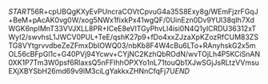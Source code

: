 $START$56R+cpUBQgKXyEvPUncraCOVtCpvuG4a35S8Exy8g/WEmFjzrFGqJ+BeM+pAcAK0vg0W/xog5NWx1fixkPx41wgQF/0UinEzn0Dv9YUl38qIh7XdWGK6npIMnT33VVJXLL8PR+ICeE8eVlTGyPhvLl4isi0N4Q1yICRDU36312xTWyI2/swvhsL1JWCV0PUL+TeE/qshK27p9+fDo4xxZJzaXpKZozRfCUM83ZSTG8VYtgrvvdbeZeZFmxDbIOWQ03/nbKb8F4W4cBu6LTo+RAnyhskG2x5mOL56cBFpGl1c+G40PVj94Ycwv+CYjNC2KzhQbROdN/wvTOjLh4P5KCiSnAN0XK1P7Tm3W0psf6RlaxsQ5nFFIhhOPXYo1nL71touQb1XJwSGjJsRLtzVVmsuEXjXBYSbH26md69v9lM3ciLgYakkxZHNnCfqFj7U$END$